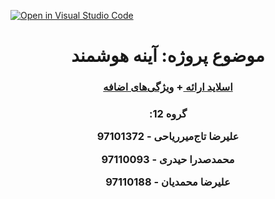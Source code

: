 [![Open in Visual Studio Code](https://classroom.github.com/assets/open-in-vscode-f059dc9a6f8d3a56e377f745f24479a46679e63a5d9fe6f495e02850cd0d8118.svg)](https://classroom.github.com/online_ide?assignment_repo_id=7241116&assignment_repo_type=AssignmentRepo)
<div dir="rtl"> 
  <h1 align="center">
    موضوع پروژه: آینه هوشمند
  </h1> 
  <h3 align="center">
    <a href="https://docs.google.com/presentation/d/1yEfrLRtQidNFPOzYvGMPAZY4kbuq4YcQoiiEx9RgArc/edit?usp=sharing">
    اسلاید ارائه
    </a>
    +
    <a href="https://github.com/Sharif-Embedded-system/final_project-tajmirriahi-heydari-mohammadian/issues/2">
      ویژگی‌های اضافه
    </a>
  </h3>
  
  <h3 align="center">
     
  گروه 12:
  
  علیرضا تاج‌میرریاحی - 97101372
     
  محمدصدرا حیدری - 97110093 
    
  علیرضا محمدیان - 97110188    
 
  </h3>
  
</div>
